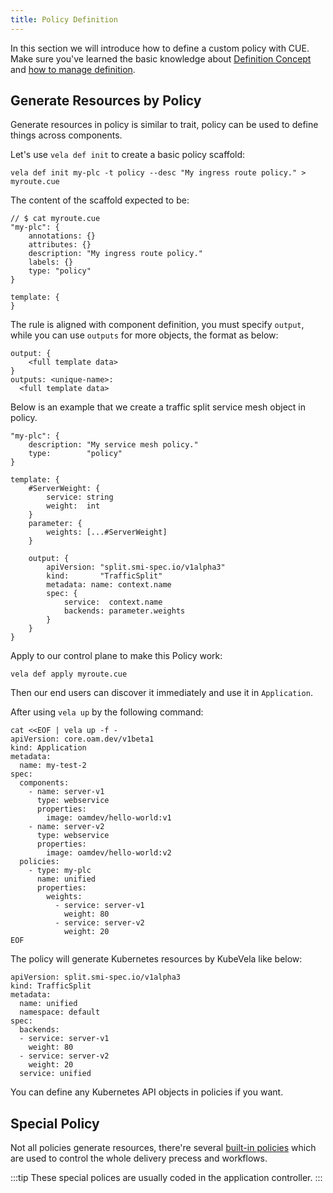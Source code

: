 ```yaml
---
title: Policy Definition
---
```


In this section we will introduce how to define a custom policy with CUE. Make sure you've learned the basic knowledge about [Definition Concept](../../getting-started/definition) and [how to manage definition](../cue/definition-edit).

## Generate Resources by Policy

Generate resources in policy is similar to trait, policy can be used to define things across components.

Let's use `vela def init` to create a basic policy scaffold:

```
vela def init my-plc -t policy --desc "My ingress route policy." > myroute.cue
```

The content of the scaffold expected to be:

```cue
// $ cat myroute.cue
"my-plc": {
	annotations: {}
	attributes: {}
	description: "My ingress route policy."
	labels: {}
	type: "policy"
}

template: {
}
```

The rule is aligned with component definition, you must specify `output`, while you can use `outputs` for more objects, the format as below:

```cue
output: {
    <full template data>
}
outputs: <unique-name>: 
  <full template data>
```

Below is an example that we create a traffic split service mesh object in policy.

```cue
"my-plc": {
	description: "My service mesh policy."
	type:        "policy"
}

template: {
	#ServerWeight: {
		service: string
		weight:  int
	}
	parameter: {
		weights: [...#ServerWeight]
	}

	output: {
		apiVersion: "split.smi-spec.io/v1alpha3"
		kind:       "TrafficSplit"
		metadata: name: context.name
		spec: {
			service:  context.name
			backends: parameter.weights
		}
	}
}
```

Apply to our control plane to make this Policy work:

```
vela def apply myroute.cue
```

Then our end users can discover it immediately and use it in `Application`.

After using `vela up` by the following command:

```shell
cat <<EOF | vela up -f -
apiVersion: core.oam.dev/v1beta1
kind: Application
metadata:
  name: my-test-2
spec:
  components:
    - name: server-v1
      type: webservice
      properties:
        image: oamdev/hello-world:v1
    - name: server-v2
      type: webservice
      properties:
        image: oamdev/hello-world:v2
  policies:
    - type: my-plc
      name: unified
      properties:
        weights:
          - service: server-v1
            weight: 80
          - service: server-v2
            weight: 20
EOF
```

The policy will generate Kubernetes resources by KubeVela like below:

```
apiVersion: split.smi-spec.io/v1alpha3
kind: TrafficSplit
metadata:
  name: unified
  namespace: default
spec:
  backends:
  - service: server-v1
    weight: 80
  - service: server-v2
    weight: 20
  service: unified
```

You can define any Kubernetes API objects in policies if you want.

## Special Policy

Not all policies generate resources, there're several [built-in policies](../../end-user/policies/references) which are used to control the whole delivery precess and workflows.

:::tip
These special polices are usually coded in the application controller.
:::